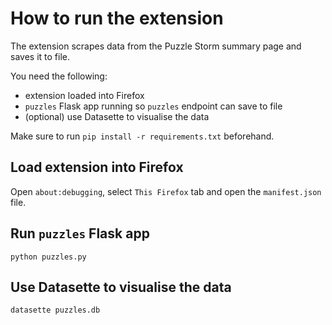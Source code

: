 # How to run the extension

The extension scrapes data from the Puzzle Storm summary page and saves it to file.

You need the following:

- extension loaded into Firefox
- `puzzles` Flask app running so `puzzles` endpoint can save to file
- (optional) use Datasette to visualise the data

Make sure to run `pip install -r requirements.txt` beforehand.

## Load extension into Firefox

Open `about:debugging`, select `This Firefox` tab and open the `manifest.json` file.

## Run `puzzles` Flask app

`python puzzles.py`

## Use Datasette to visualise the data

`datasette puzzles.db`